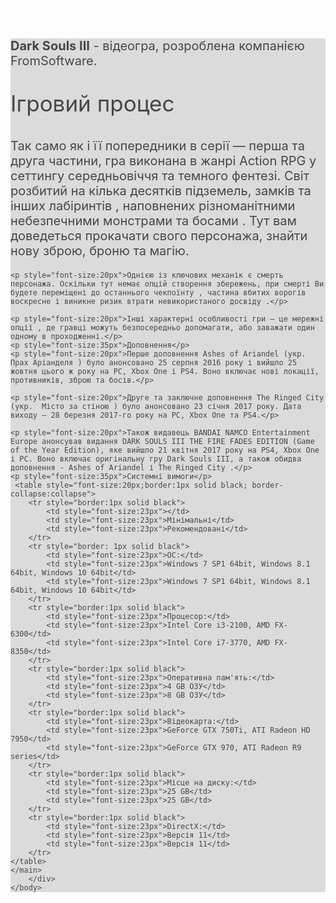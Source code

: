 <html>
    <body>
        <div style="background-image: url('https://img.goodfon.ru/original/1920x1080/2/1d/dark-souls-3-the-ridgen-city-dark-souls-iii.jpg');background-repeat: no-repeat;background-attachment: fixed;background-size: 100% 100%;">
    <title>Dark Souls III</title>
    <h1 style="color:white">Dark Souls III</h1>
    <main style="background-color:lightgray;opacity:0.8;">
    <p style="font-size:20px"><b>Dark Souls III</b> - відеогра, розроблена компанією FromSoftware.</p>
    <p style="font-size:35px">Ігровий процес</p>
    <p style="font-size:20px">Так само як і її попередники в серії — перша та друга частини, гра виконана в жанрі Action RPG у сеттингу середньовіччя та темного фентезі. Світ розбитий на кілька десятків підземель, замків та інших лабіринтів , наповнених різноманітними небезпечними монстрами та босами . Тут вам доведеться прокачати свого персонажа, знайти нову зброю, броню та магію.</p>

    <p style="font-size:20px">Однією із ключових механік є смерть персонажа. Оскільки тут немає опцій створення збережень, при смерті Ви будете переміщені до останнього чекпоїнту , частина вбитих ворогів воскресне і виникне ризик втрати невикористаного досвіду .</p>

    <p style="font-size:20px">Інші характерні особливості гри – це мережні опції , де гравці можуть безпосередньо допомагати, або заважати один одному в проходженні.</p>
    <p style="font-size:35px">Доповнення</p>
    <p style="font-size:20px">Перше доповнення Ashes of Ariandel (укр. Прах Аріанделя ) було анонсовано 25 серпня 2016 року і вийшло 25 жовтня цього ж року на PC, Xbox One і PS4. Воно включає нові локації, противників, зброю та босів.</p> 

    <p style="font-size:20px">Друге та заключне доповнення The Ringed City (укр.  Місто за стіною ) було анонсовано 23 січня 2017 року. Дата виходу – 28 березня 2017-го року на PC, Xbox One та PS4.</p>

    <p style="font-size:20px">Також видавець BANDAI NAMCO Entertainment Europe анонсував видання DARK SOULS III THE FIRE FADES EDITION (Game of the Year Edition), яке вийшло 21 квітня 2017 року на PS4, Xbox One і PC. Воно включає оригінальну гру Dark Souls III, а також обидва доповнення - Ashes of Ariandel і The Ringed City .</p>
    <p style="font-size:35px">Системні вимоги</p>
     <table style="font-size:20px;border:1px solid black; border-collapse:collapse">
        <tr style="border:1px solid black">
            <td style="font-size:23px"></td>
            <td style="font-size:23px">Мінімальні</td>
            <td style="font-size:23px">Рекомендовані</td>
        </tr>
        <tr style="border: 1px solid black">
            <td style="font-size:23px">ОС:</td>
            <td style="font-size:23px">Windows 7 SP1 64bit, Windows 8.1 64bit, Windows 10 64bit</td>
            <td style="font-size:23px">Windows 7 SP1 64bit, Windows 8.1 64bit, Windows 10 64bit</td>
        </tr>
        <tr style="border:1px solid black">
            <td style="font-size:23px">Процесор:</td>
            <td style="font-size:23px">Intel Core i3-2100, AMD FX-6300</td>
            <td style="font-size:23px">Intel Core i7-3770, AMD FX-8350</td>
        </tr>
        <tr style="border:1px solid black">
            <td style="font-size:23px">Оперативна пам'ять:</td>
            <td style="font-size:23px">4 GB ОЗУ</td>
            <td style="font-size:23px">8 GB ОЗУ</td>
        </tr>
        <tr style="border:1px solid black">
            <td style="font-size:23px">Відеокарта:</td>
            <td style="font-size:23px">GeForce GTX 750Ti, ATI Radeon HD 7950</td>
            <td style="font-size:23px">GeForce GTX 970, ATI Radeon R9 series</td>
        </tr>
        <tr style="border:1px solid black">
            <td style="font-size:23px">Місце на диску:</td>
            <td style="font-size:23px">25 GB</td>
            <td style="font-size:23px">25 GB</td>
        </tr>
        <tr style="border:1px solid black">
            <td style="font-size:23px">DirectX:</td>
            <td style="font-size:23px">Версія 11</td>
            <td style="font-size:23px">Версія 11</td>
        </tr>
    </table>
    </main>
        </div>
    </body>
</html>    
